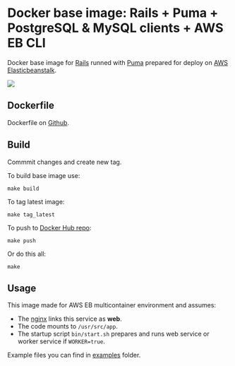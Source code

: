 Docker base image: Rails + Puma + PostgreSQL & MySQL clients + AWS EB CLI
=========================================================================

Docker base image for [Rails](http://rubyonrails.org) runned with [Puma](http://puma.io) prepared for deploy on [AWS Elasticbeanstalk](http://aws.amazon.com/ru/elasticbeanstalk/).

[![](https://badge.imagelayers.io/asux/rails-awseb:latest.svg)](https://imagelayers.io/?images=asux/rails-awseb:latest 'Get your own badge on imagelayers.io')

## Dockerfile

Dockerfile on [Github](https://github.com/asux/docker-images/blob/master/rails-awseb/Dockerfile).

## Build
Commmit changes and create new tag.

To build base image use:

```shell
make build
```

To tag latest image:

```shell
make tag_latest
```

To push to [Docker Hub repo](https://hub.docker.com/r/asux/rails-awseb/):

```shell
make push
```

Or do this all:

```shell
make
```

## Usage

This image made for AWS EB multicontainer environment and assumes:
  * The [nginx](https://github.com/asux/docker-images/blob/master/nginx/) links this service as **web**.
  * The code mounts to `/usr/src/app`.
  * The startup script `bin/start.sh` prepares and runs web service or worker service if `WORKER=true`.

Example files you can find in [examples](https://github.com/asux/docker-images/blob/master/rails-awseb/examples/) folder.
